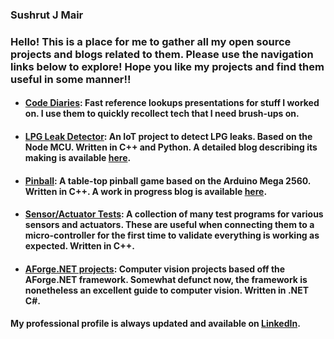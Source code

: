 ### Sushrut J Mair

### Hello! This is a place for me to gather all my open source projects and blogs related to them. Please use the navigation links below to explore! Hope you like my projects and find them useful in some manner!!

- #### [Code Diaries](https://github.com/sushrutmair/code-diaries): Fast reference lookups presentations for stuff I worked on. I use them to quickly recollect tech that I need brush-ups on.

- #### [LPG Leak Detector](https://github.com/sushrutmair/lpg-leak-detect-iot): An IoT project to detect LPG leaks. Based on the Node MCU. Written in C++ and Python. A detailed blog describing its making is available [here](https://sushrutmair.github.io/lpg-leak-detect-iot/).

- #### [Pinball](https://github.com/sushrutmair/pinball): A table-top pinball game based on the Arduino Mega 2560. Written in C++. A work in progress blog is available [here](https://sushrutmair.github.io/pinball/).

- #### [Sensor/Actuator Tests](https://github.com/sushrutmair/sensor-actuator-tests): A collection of many test programs for various sensors and actuators. These are useful when connecting them to a micro-controller for the first time to validate everything is working as expected. Written in C++.

- #### [AForge.NET projects](https://github.com/sushrutmair/aforge-net-projects): Computer vision projects based off the AForge.NET framework. Somewhat defunct now, the framework is nonetheless an excellent guide to computer vision. Written in .NET C#.


#### My professional profile is always updated and available on [LinkedIn](https://in.linkedin.com/in/sushrut-mair-3769b62).

